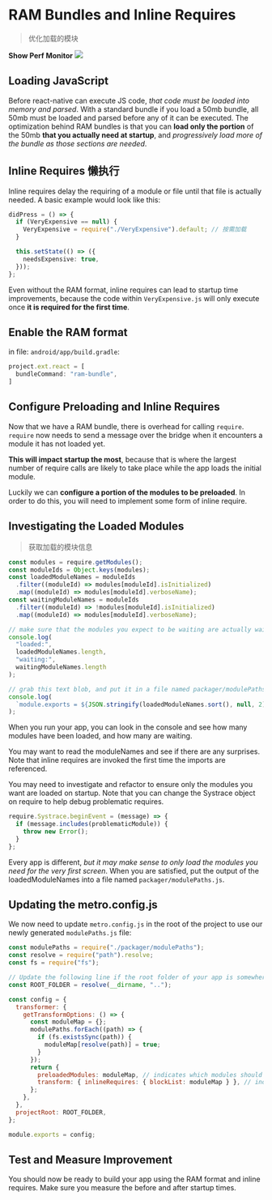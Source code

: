 # RAM Bundles and Inline Requires

> 优化加载的模块

**Show Perf Monitor**
![](https://reactnative.dev/assets/images/PerfUtil-38a2ddbf1777887d70563a644c72aa64.png)
## Loading JavaScript

Before react-native can execute JS code, _that code must be loaded into memory and parsed_. With a standard bundle if you load a 50mb bundle, all 50mb must be loaded and parsed before any of it can be executed. The optimization behind RAM bundles is that you can **load only the portion** of the 50mb **that you actually need at startup**, and _progressively load more of the bundle as those sections are needed_.

## Inline Requires 懒执行

Inline requires delay the requiring of a module or file until that file is actually needed. A basic example would look like this:

```ts
didPress = () => {
  if (VeryExpensive == null) {
    VeryExpensive = require("./VeryExpensive").default; // 按需加载
  }

  this.setState(() => ({
    needsExpensive: true,
  }));
};
```

Even without the RAM format, inline requires can lead to startup time improvements, because the code within `VeryExpensive.js` will only execute once **it is required for the first time**.

## Enable the RAM format

in file: `android/app/build.gradle`:

```js
project.ext.react = [
  bundleCommand: "ram-bundle",
]
```

## Configure Preloading and Inline Requires

Now that we have a RAM bundle, there is overhead for calling `require`. `require` now needs to send a message over the bridge when it encounters a module it has not loaded yet.

**This will impact startup the most**, because that is where the largest number of require calls are likely to take place while the app loads the initial module.

Luckily we can **configure a portion of the modules to be preloaded**. In order to do this, you will need to implement some form of inline require.

## Investigating the Loaded Modules

> 获取加载的模块信息

```js
const modules = require.getModules();
const moduleIds = Object.keys(modules);
const loadedModuleNames = moduleIds
  .filter((moduleId) => modules[moduleId].isInitialized)
  .map((moduleId) => modules[moduleId].verboseName);
const waitingModuleNames = moduleIds
  .filter((moduleId) => !modules[moduleId].isInitialized)
  .map((moduleId) => modules[moduleId].verboseName);

// make sure that the modules you expect to be waiting are actually waiting
console.log(
  "loaded:",
  loadedModuleNames.length,
  "waiting:",
  waitingModuleNames.length
);

// grab this text blob, and put it in a file named packager/modulePaths.js
console.log(
  `module.exports = ${JSON.stringify(loadedModuleNames.sort(), null, 2)};`
);
```

When you run your app, you can look in the console and see how many modules have been loaded, and how many are waiting.

You may want to read the moduleNames and see if there are any surprises. Note that inline requires are invoked the first time the imports are referenced.

You may need to investigate and refactor to ensure only the modules you want are loaded on startup. Note that you can change the Systrace object on require to help debug problematic requires.

```js
require.Systrace.beginEvent = (message) => {
  if (message.includes(problematicModule)) {
    throw new Error();
  }
};
```

Every app is different, _but it may make sense to only load the modules you need for the very first screen_. When you are satisfied, put the output of the loadedModuleNames into a file named `packager/modulePaths.js`.

## Updating the metro.config.js

We now need to update `metro.config.js` in the root of the project to use our newly generated `modulePaths.js` file:

```js
const modulePaths = require("./packager/modulePaths");
const resolve = require("path").resolve;
const fs = require("fs");

// Update the following line if the root folder of your app is somewhere else.
const ROOT_FOLDER = resolve(__dirname, "..");

const config = {
  transformer: {
    getTransformOptions: () => {
      const moduleMap = {};
      modulePaths.forEach((path) => {
        if (fs.existsSync(path)) {
          moduleMap[resolve(path)] = true;
        }
      });
      return {
        preloadedModules: moduleMap, // indicates which modules should be marked as preloaded when building a RAM bundle. When the bundle is loaded, those modules are immediately loaded, before any requires have even executed
        transform: { inlineRequires: { blockList: moduleMap } }, // indicates that those modules should not be required inline. Because they are preloaded, there is no performance benefit from using an inline require.
      };
    },
  },
  projectRoot: ROOT_FOLDER,
};

module.exports = config;
```

## Test and Measure Improvement

You should now be ready to build your app using the RAM format and inline requires. Make sure you measure the before and after startup times.
